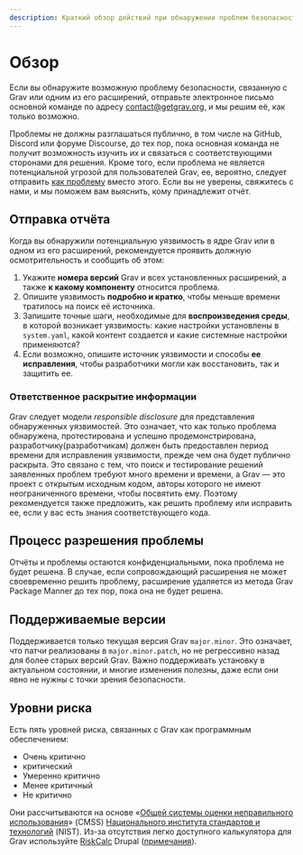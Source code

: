 ```yaml
---
description: Краткий обзор действий при обнаружении проблем безопасности в Grav CMS.
---
```


# Обзор

Если вы обнаружите возможную проблему безопасности, связанную с Grav или одним из его расширений, отправьте электронное письмо основной команде по адресу [contact@getgrav.org](mailto:contact@getgrav.org), и мы решим её, как только возможно.

Проблемы не должны разглашаться публично, в том числе на GitHub, Discord или форуме Discourse, до тех пор, пока основная команда не получит возможность изучить их и связаться с соответствующими сторонами для решения. Кроме того, если проблема не является потенциальной угрозой для пользователей Grav, ее, вероятно, следует отправить [как проблему](https://github.com/getgrav/grav/blob/develop/CONTRIBUTING.md#bug-reports ) вместо этого. Если вы не уверены, свяжитесь с нами, и мы поможем вам выяснить, кому принадлежит отчёт.

## Отправка отчёта

Когда вы обнаружили потенциальную уязвимость в ядре Grav или в одном из его расширений, рекомендуется проявить должную осмотрительность и сообщить об этом:

1. Укажите **номера версий** Grav и всех установленных расширений, а также **к какому компоненту** относится проблема.
2. Опишите уязвимость **подробно и кратко**, чтобы меньше времени тратилось на поиск её источника.
3. Запишите точные шаги, необходимые для **воспроизведения среды**, в которой возникает уязвимость: какие настройки установлены в `system.yaml`, какой контент создается и какие системные настройки применяются?
4. Если возможно, опишите источник уязвимости и способы **ее исправления**, чтобы разработчики могли как восстановить, так и защитить ее.

### Ответственное раскрытие информации

Grav следует модели _responsible disclosure_ для представления обнаруженных уязвимостей. Это означает, что как только проблема обнаружена, протестирована и успешно продемонстрирована, разработчику(разработчикам) должен быть предоставлен период времени для исправления уязвимости, прежде чем она будет публично раскрыта. Это связано с тем, что поиск и тестирование решений заявленных проблем требуют много времени и времени, а Grav — это проект с открытым исходным кодом, авторы которого не имеют неограниченного времени, чтобы посвятить ему. Поэтому рекомендуется также предложить, как решить проблему или исправить ее, если у вас есть знания соответствующего кода.

## Процесс разрешения проблемы

Отчёты и проблемы остаются конфиденциальными, пока проблема не будет решена. В случае, если сопровождающий расширения не может своевременно решить проблему, расширение удаляется из метода Grav Package Manner до тех пор, пока она не будет решена.

## Поддерживаемые версии

Поддерживается только текущая версия Grav `major.minor`. Это означает, что патчи реализованы в `major.minor.patch`, но не регрессивно назад для более старых версий Grav. Важно поддерживать установку в актуальном состоянии, и многие изменения полезны, даже если они явно не нужны с точки зрения безопасности.

## Уровни риска

Есть пять уровней риска, связанных с Grav как программным обеспечением:

- Очень критично
- критический
- Умеренно критично
- Менее критичный
- Не критично

Они рассчитываются на основе «[Общей системы оценки неправильного использования](https://www.nist.gov/news-events/news/2012/07/software-features-and-inherent-risks-nists-guide-rating-software)» (CMSS) [Национального института стандартов и технологий](https://www.nist.gov/) (NIST). Из-за отсутствия легко доступного калькулятора для Grav используйте [RiskCalc](https://security.drupal.org/riskcalc) Drupal ([примечания](https://www.mydropwizard.com/blog/understanding-drupal-security-advisories-risk-calculator)).
